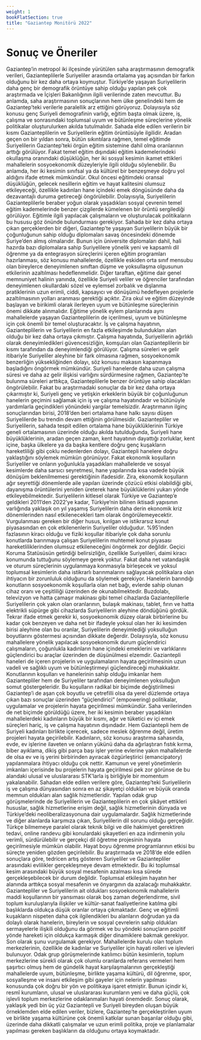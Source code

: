 ```yaml
---
weight: 1
bookFlatSection: true
title: "Gaziantep Monitörü 2022"
---
```


# Sonuç ve Öneriler

Gaziantep’in metropol iki ilçesinde yürütülen saha araştırmasının demografik verileri, Gazianteplilerle Suriyeliler arasında ortalama yaş açısından bir farkın olduğunu bir kez daha ortaya koymuştur. Türkiye’de yaşayan Suriyelilerin daha genç bir demografik örüntüye sahip olduğu yapılan pek çok araştırmada ve İçişleri Bakanlığının ilgili verilerinde zaten mevcuttur. Bu anlamda, saha araştırmasının sonuçlarının hem ülke genelindeki hem de Gaziantep’teki verilerle paralellik arz ettiğini görüyoruz. Dolayısıyla söz konusu genç Suriyeli demografinin varlığı, eğitim başta olmak üzere, iş, çalışma ve sonrasındaki toplumsal uyum ve bütünleşme süreçlerine yönelik politikalar oluşturulurken akılda tutulmalıdır. 
Sahada elde edilen verilerin bir kısmı Gazianteplilerin ve Suriyelilerin eğitim örüntüsüyle ilgilidir. Aradan geçen on bir yıldan sonra, bütün sıkıntılara rağmen, temel eğitimde Suriyelilerin Gaziantep’teki örgün eğitim sistemine dahil olma oranlarının arttığı görülüyor. Fakat temel eğitim dışındaki eğitim kademelerindeki okullaşma oranındaki düşüklüğün, her iki sosyal kesimin ikamet ettikleri mahallelerin sosyoekonomik düzeyleriyle ilgili olduğu söylenebilir. Bu anlamda, her iki kesimin sınıfsal ya da kültürel bir benzeşmeye doğru yol aldığını ifade etmek mümkündür. Okul öncesi eğitimdeki oransal düşüklüğün, gelecek nesillerin eğitim ve hayat kalitesini olumsuz etkileyeceği, özellikle kadınları hane içindeki emek döngüsünde daha da dezavantajlı duruma getireceği öngörülebilir. Dolayısıyla, Suriyelilerin Gazianteplilerle beraber yoğun olarak yaşadıkları sosyal çevrenin temel eğitim kademelerinde benzer çizgilerde kümelenen bir örüntü sergilediği görülüyor. Eğitimle ilgili yapılacak çalışmaların ve oluşturulacak politikaların bu hususu göz önünde bulundurması gerekiyor. 
Sahada bir kez daha ortaya çıkan gerçeklerden bir diğeri, Gaziantep’te yaşayan Suriyelilerin büyük bir çoğunluğunun sahip olduğu diplomaları savaş öncesindeki dönemde Suriye’den almış olmalarıdır. Bunun için üniversite diplomaları dahil, hali hazırda bazı diplomalara sahip Suriyelilere yönelik yeni ve kapsamlı dil öğrenme ya da entegrasyon süreçlerini içeren eğitim programları hazırlanması, söz konusu mahallelerde, özellikle eskiden orta sınıf mensubu olan bireylerce deneyimlenen sınıftan düşme ve yoksullaşma olgusunun etkilerinin azaltılması hedeflenmelidir. 
Diğer taraftan, eğitime dair genel memnuniyet halinin yanında, özellikle Suriyeli veliler ve öğrenciler tarafından deneyimlenen okullardaki sözel ve eylemsel zorbalık ve dışlanma pratiklerinin uzun erimli, ciddi, kapsayıcı ve dönüşümü hedefleyen projelerle azaltılmasının yolları aranması gerektiği açıktır. Zira okul ve eğitim düzeyinde başlayan ve birikimli olarak ilerleyen uyum ve bütünleşme süreçlerinin önemi dikkate alınmalıdır. Eğitime yönelik eylem planlarında aynı mahallelerde yaşayan Gazianteplilerin de içerilmesi, uyum ve bütünleşme için çok önemli bir temel oluşturacaktır. 
İş ve çalışma hayatının, Gazianteplilerin ve Suriyelilerin en fazla etkileşimde bulundukları alan olduğu bir kez daha ortaya çıkmıştır. Çalışma hayatında, Suriyelilerin ağırlıklı olarak deneyimledikleri güvencesizliğin, komşuları olan Gazianteplilerin bir kısmı tarafından da deneyimlendiği görülüyor. Çalışma süreleri ve gelir itibariyle Suriyeliler aleyhine bir fark olmasına rağmen, sosyoekonomik benzerliğin yüksekliğinden dolayı, söz konusu makasın kapanmaya başladığını öngörmek mümkündür. Suriyeli hanelerde daha uzun çalışma süresi ve daha az gelir ilişkisi varlığını sürdürmesine rağmen, Gaziantep’te bulunma süreleri arttıkça, Gazianteplilerle benzer örüntüye sahip olacakları öngörülebilir. Fakat bu araştırmadaki sonuçlar da bir kez daha ortaya çıkarmıştır ki, Suriyeli genç ve yetişkin erkeklerin büyük bir çoğunluğunun hanelerin geçimini sağlamak için iş ve çalışma hayatındadır ve bütünüyle yardımlarla geçindikleri yönündeki yargılar temelsizdir. 
Araştırmanın ilginç sonuçlarından birisi, 2018’den beri ortalama hane halkı sayısı düşen Suriyelilerde bu trendin devam ettiğinin görülmesidir. Gaziantepliler ve Suriyelilerin, sahada tespit edilen ortalama hane büyüklüklerinin Türkiye geneli ortalamasının üzerinde olduğu akılda tutulduğunda, Suriyeli hane büyüklüklerinin, aradan geçen zaman, kent hayatının dayattığı zorluklar, kent içine, başka ülkelere ya da başka kentlere doğru genç kuşakların hareketliliği gibi çoklu nedenlerden dolayı, Gaziantepli hanelere doğru yaklaştığını söylemek mümkün görünüyor. Fakat ekonomik koşulların Suriyeliler ve onların yoğunlukla yaşadıkları mahallelerde ve sosyal kesimlerde daha sarsıcı seyretmesi, hane yapılarında kısa vadede büyük dönüşüm beklenilmemesi gerektiğinin ifadesidir. Zira, ekonomik koşulların ağır seyrettiği dönemlerde aile yapıları üzerinde çözücü etkisi olabildiği gibi, dayanışma örüntülerini yeniden üreterek hane büyüklüklerini yukarı yönde etkileyebilmektedir. Suriyelilerin kitlesel olarak Türkiye ve Gaziantep’e geldikleri 2011’den 2022’ye kadar, Türkiye’nin bilinen iktisadi yapısının varlığında yaklaşık on yıl yaşamış Suriyelilerin daha derin ekonomik kriz dönemlerinden nasıl etkilenecekleri tam olarak öngörülemeyecektir. 
Vurgulanması gereken bir diğer husus, kırılgan ve istikrarsız konut piyasasından en çok etkilenenlerin Suriyeliler olduğudur. %95’inden fazlasının kiracı olduğu ve fiziki koşullar itibariyle çok daha sorunlu konutlarda barınmaya çalışan Suriyelilerin muhtemel konut piyasası hareketliliklerinden olumsuz etkileneceğini öngörmek zor değildir. Geçici Koruma Statüsüsün getirdiği belirsizliğin, özellikle Suriyelileri, daimi kiracı konumunda tuttuğunu söylemeye gerek yoktur. Fakat daha net vatandaşlık ve oturum süreçlerinin uygulanmaya konmasıyla birleşecek ve yoksul toplumsal kesimlerin daha istikrarlı barınmalarını sağlayacak politikalara olan ihtiyacın bir zorunluluk olduğunu da söylemek gerekiyor. 
Hanelerin barındığı konutların sosyoekonomik koşullarla olan net bağı, evlerde sahip olunan cihaz oranı ve çeşitliliği üzerinden de okunabilmektedir. Buzdolabı, televizyon ve hatta çamaşır makinası gibi temel cihazlarda Gazianteplilerle Suriyelilerin çok yakın olan oranlarının, bulaşık makinası, tablet, fırın ve hatta elektrikli süpürge gibi cihazlarda Suriyelilerin aleyhine döndüğünü gördük. Tekrar ifade etmek gerekir ki, sosyoekonomik düzey olarak birbirlerine bu kadar çok benzeyen ve daha net bir ifadeyle yoksul olan her iki kesimden birisi aleyhine olan bu oranlar, Suriyelilerin deneyimlediği yoksulluğun boyutlarını göstermesi açısından dikkate değerdir. Dolayısıyla, söz konusu mahallelere yönelik yapılacak sosyoekonomik durum güçlendirici çalışmaların, çoğunlukla kadınların hane içindeki emeklerini ve varlıklarını güçlendirici bu araçlar üzerinden de düşünülmesi elzemdir. Gaziantepli haneleri de içeren projelerin ve uygulamaların hayata geçirilmesinin uzun vadeli ve sağlıklı uyum ve bütünleştirmeyi güçlendireceği muhakkaktır. 
Konutlarının koşulları ve hanelerinin sahip olduğu imkanlar hem Gaziantepliler hem de Suriyeliler tarafından deneyimlenen yoksulluğun somut göstergeleridir. Bu koşulların radikal bir biçimde değiştirilmesi Gaziantep’i de aşan çok boyutlu ve çetrefilli olsa da yerel düzlemde ortaya çıkan bazı sonuçlar üzerinden “güçlendirici” (empowering) politikalar, uygulamalar ve projelerin hayata geçirilmesi mümkündür. Saha verilerinden de net biçimde görüldüğü üzere, her iki kesimin beraber yaşadıkları mahallelerdeki kadınların büyük bir kısmı, ağır ve tüketici ev içi emek süreçleri hariç, iş ve çalışma hayatının dışındadır. Hem Gaziantepli hem de Suriyeli kadınları birlikte içerecek, sadece meslek öğrenme değil, üretim projeleri hayata geçirilebilir. Kadınların, söz konusu araştırma sahasında, evde, ev işlerine ilaveten ve onların yükünü daha da ağırlaştıran fıstık kırma, biber ayıklama, dikiş gibi parça başı işler yerine evlerine yakın mahallelerde de olsa ev ve iş yerini birbirinden ayıracak özgürleştirici (emancipatory) yapılanmalara ihtiyacı olduğu çok nettir. Kamunun ve yerel yönetimlerin imkanları içerisinde bu projelerin hayata geçirilmesi pek zor görünse de bu alandaki ulusal ve uluslararası STK’larla iş birliğiyle bir momentum yakalanabilir. 
Sahadan elde edilen verilere göre, Gaziantep’teki Suriyelilerin iş ve çalışma dünyasından sonra en az şikayetçi oldukları ve büyük oranda memnun oldukları alan sağlık hizmetleridir. Yapılan odak grup görüşmelerinde de Suriyelilerin ve Gazianteplilerin en çok şikâyet ettikleri hususlar, sağlık hizmetlerine erişim değil, sağlık hizmetlerinin dünyada ve Türkiye’deki neoliberalizasyonuna dair uygulamalardır. 
Sağlık hizmetlerinde ve diğer alanlarda karşımıza çıkan, Suriyelilerin dil sorunu olduğu gerçeğidir. Türkçe bilmemeye paralel olarak teknik bilgi ve dile hakimiyet gerektiren tedavi, online randevu gibi konulardaki şikayetleri en aza indirmenin yolu verimli, sürdürülebilir ve gerçekçi dil öğretme projesinin hayata geçirilmesiyle mümkün olabilir. Hayat boyu öğrenme programlarının etkisi bu süreçte yeniden gözden geçirilebilir. 
Bu araştırmada ve 2018’de elde edilen sonuçlara göre, tedricen artış gösteren Suriyeliler ve Gaziantepliler arasındaki evlilikler gerçekleşmeye devam etmektedir. Bu iki toplumsal kesim arasındaki büyük sosyal mesafenin azalması kısa sürede gerçekleşebilecek bir durum değildir. Toplumsal etkileşim hayatın her alanında arttıkça sosyal mesafenin ve önyargının da azalacağı muhakkaktır. 
Gaziantepliler ve Suriyelilerin ait oldukları sosyoekonomik mahallelerin maddi koşullarının bir yansıması olarak boş zaman değerlendirme, sivil toplum kuruluşlarıyla ilişkiler ve kültür-sanat faaliyetlerine katılma gibi başlıklarda oldukça düşük oranlar ortaya çıkmaktadır. Genç ve eğitimli kuşakların nispeten daha çok ilgilendikleri bu alanların doğrudan ya da dolaylı olarak hanelerin, bireylerin ve sosyal çevrelerin sahip oldukları sermayelerle ilişkili olduğunu da görmek ve bu yöndeki sonuçların pozitif yönde hareketi için oldukça karmaşık diğer dinamiklere bakmak gerekiyor. 
Son olarak şunu vurgulamak gerekiyor. Mahallelerde kurulu olan toplum merkezlerinin, özellikle de kadınlar ve Suriyeliler için hayati rolleri ve işlevleri bulunuyor. Odak grup görüşmelerinde katılımcı bütün kesimlerin, toplum merkezlerine sürekli olarak çok olumlu oranlarda referans vermeleri hem şaşırtıcı olmuş hem de gündelik hayat karşılaşmalarının gerçekleştiği mahallelerde uyum, bütünleşme, birlikte yaşama kültürü, dil öğrenme, spor, sosyalleşme ve insani etkileşim gibi gayeler için nelerin yapılması konusunda çok doğru bir yön ve politikaya işaret etmiştir. Bunun içindir ki, resmî kurumların, ulusal ve uluslararası kurumların yeni ve daha güçlü, çok işlevli toplum merkezlerine odaklanmaları hayati önemdedir.
Sonuç olarak, yaklaşık yedi bin üç yüz Gaziantepli ve Suriyeli bireyden oluşan büyük örneklemden elde edilen veriler, bizlere, Gaziantep’te gerçekleştirilen uyum ve birlikte yaşama kültürüne çok önemli katkılar sunan başarılar olduğu gibi, üzerinde daha dikkatli çalışmalar ve uzun erimli politika, proje ve planlamalar yapılması gereken başlıkların da olduğunu ortaya koymaktadır.

  


